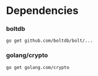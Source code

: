 # Dependencies
### boltdb
<code>go get github.com/boltdb/bolt/...</code>
### golang/crypto
<code>go get golang.com/crypto </code>

